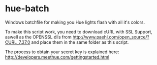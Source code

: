 hue-batch
=========

Windows batchfile for making you Hue lights flash with all it's colors.

To make this script work, you need to download cURL with SSL Support, aswell as the OPENSSL dlls from http://www.paehl.com/open_source/?CURL_7.37.0 and place them in the same folder as this script.

The process to obtain your secret key is explained here: http://developers.meethue.com/gettingstarted.html

